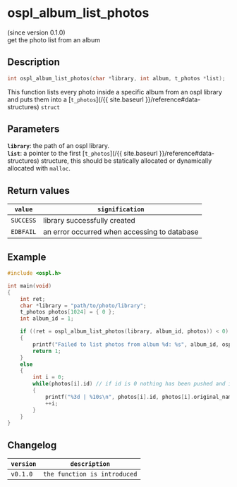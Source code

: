# ospl_album_list_photos
(since version 0.1.0)  
get the photo list from an album


## Description
```c
int ospl_album_list_photos(char *library, int album, t_photos *list);
```
This function lists every photo inside a specific album from an ospl library and puts them into a [``t_photos``](/{{ site.baseurl }}/reference#data-structures) ``struct``

## Parameters
**`library`**: the path of an ospl library.  
**`list`**: a pointer to the first [`t_photos`](/{{ site.baseurl }}/reference#data-structures) structure, this should be statically allocated or dynamically allocated with ``malloc``. 

## Return values

|``value``    | ``signification``                            |
|-------------|----------------------------------------------|
|``SUCCESS``  | library successfully created                 |
|``EDBFAIL``  | an error occurred when accessing to database |


## Example
```c
#include <ospl.h>

int main(void)
{
	int ret;
	char *library = "path/to/photo/library";
	t_photos photos[1024] = { 0 };
	int album_id = 1;

	if ((ret = ospl_album_list_photos(library, album_id, photos)) < 0)
	{
		printf("Failed to list photos from album %d: %s", album_id, ospl_enum_error(ret));
		return 1;
	}
	else
	{
		int i = 0;
		while(photos[i].id) // if id is 0 nothing has been pushed and it means end of the list. Only works if the list has been initialized with zeroes.
		{
			printf("%3d | %10s\n", photos[i].id, photos[i].original_name);
			++i;
		}
	}
}
```


## Changelog

|``version`` | ``description``                     |
|------------|-------------------------------------|
|``v0.1.0``  | ``the function is introduced``      |
